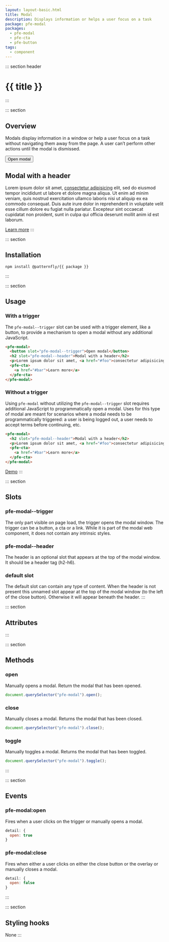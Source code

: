 ```yaml
---
layout: layout-basic.html
title: Modal
description: Displays information or helps a user focus on a task
package: pfe-modal
packages:
  - pfe-modal
  - pfe-cta
  - pfe-button
tags:
  - component
---
```


::: section header
# {{ title }}
:::

::: section
## Overview
Modals display information in a window or help a user focus on a task without navigating them away from the page. A user can’t perform other actions until the modal is dismissed.

<pfe-modal>
  <pfe-button slot="pfe-modal--trigger">
    <button>Open modal</button>
  </pfe-button>
  <h2 slot="pfe-modal--header">Modal with a header</h2>
  <p>Lorem ipsum dolor sit amet, <a href="#foo">consectetur adipisicing</a> elit, sed do eiusmod tempor incididunt ut labore et dolore magna aliqua. Ut enim ad minim veniam, quis nostrud exercitation ullamco laboris nisi ut aliquip ex ea commodo consequat. Duis aute irure dolor in reprehenderit in voluptate velit esse cillum dolore eu fugiat nulla pariatur. Excepteur sint occaecat cupidatat non proident, sunt in culpa qui officia deserunt mollit anim id est laborum.</p>
  <pfe-cta>
    <a href="#bar">Learn more</a>
  </pfe-cta>
</pfe-modal>
:::

::: section
## Installation

```shell
npm install @patternfly/{{ package }}
```
:::

::: section
## Usage

### With a trigger
The `pfe-modal--trigger` slot can be used with a trigger element, like a button, to provide a mechanism to open a modal without any additional JavaScript.
```html
<pfe-modal>
  <button slot="pfe-modal--trigger">Open modal</button>
  <h2 slot="pfe-modal--header">Modal with a header</h2>
  <p>Lorem ipsum dolor sit amet, <a href="#foo">consectetur adipisicing</a> elit, sed do eiusmod tempor incididunt ut labore et dolore magna aliqua. Ut enim ad minim veniam, quis nostrud exercitation ullamco laboris nisi ut aliquip ex ea commodo consequat. Duis aute irure dolor in reprehenderit in voluptate velit esse cillum dolore eu fugiat nulla pariatur. Excepteur sint occaecat cupidatat non proident, sunt in culpa qui officia deserunt mollit anim id est laborum.</p>
  <pfe-cta>
    <a href="#bar">Learn more</a>
  </pfe-cta>
</pfe-modal>
```

### Without a trigger
Using `pfe-modal` without utilizing the `pfe-modal--trigger` slot requires additional JavaScript to programmatically open a modal. Uses for this type of modal are meant for scenarios where a modal needs to be programmatically triggered: a user is being logged out, a user needs to accept terms before continuing, etc.

```html
<pfe-modal>
  <h2 slot="pfe-modal--header">Modal with a header</h2>
  <p>Lorem ipsum dolor sit amet, <a href="#foo">consectetur adipisicing</a> elit, sed do eiusmod tempor incididunt ut labore et dolore magna aliqua. Ut enim ad minim veniam, quis nostrud exercitation ullamco laboris nisi ut aliquip ex ea commodo consequat. Duis aute irure dolor in reprehenderit in voluptate velit esse cillum dolore eu fugiat nulla pariatur. Excepteur sint occaecat cupidatat non proident, sunt in culpa qui officia deserunt mollit anim id est laborum.</p>
  <pfe-cta>
    <a href="#bar">Learn more</a>
  </pfe-cta>
</pfe-modal>
```


<pfe-cta><a href="../../elements/{{ package }}/demo">Demo</a></pfe-cta>
:::

::: section
## Slots
### pfe-modal--trigger
The only part visible on page load, the trigger opens the modal window. The trigger can be a button, a cta or a link. While it is part of the modal web component, it does not contain any intrinsic styles.

### pfe-modal--header
The header is an optional slot that appears at the top of the modal window. It should be a header tag (h2-h6).

### default slot
The default slot can contain any type of content. When the header is not present this unnamed slot appear at the top of the modal window (to the left of the close button). Otherwise it will appear beneath the header.
:::

::: section
## Attributes
:::

::: section
## Methods
### open

Manually opens a modal. Return the modal that has been opened.
```javascript
document.querySelector("pfe-modal").open();
```

### close

Manually closes a modal. Returns the modal that has been closed.
```javascript
document.querySelector("pfe-modal").close();
```

### toggle

Manually toggles a modal. Returns the modal that has been toggled.
```javascript
document.querySelector("pfe-modal").toggle();
```
:::

::: section
## Events
### pfe-modal:open
Fires when a user clicks on the trigger or manually opens a modal.
```javascript
detail: {
  open: true
}
```

### pfe-modal:close
Fires when either a user clicks on either the close button or the overlay or manually closes a modal.
```javascript
detail: {
  open: false
}
```
:::

::: section
## Styling hooks
None
:::